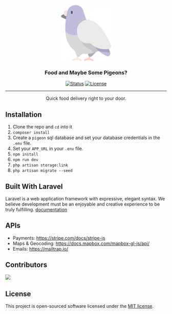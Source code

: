 <p align="center">
  <a href="" rel="noopener">
  <img width=175px height=175px src="public/svg/dove.svg" alt="Project logo"></a>
</p>

<h3 align="center">Food and Maybe Some Pigeons?</h3>

<div align="center">

  [![Status](https://img.shields.io/badge/status-active-success.svg)]() 
  [![License](https://img.shields.io/badge/license-MIT-blue.svg)](/LICENSE)

</div>

---

<p align="center"> Quick food delivery right to your door.
    <br> 
</p>

## Installation

1. Clone the repo and `cd` into it
2. `composer install`
3. Create a `pigeon` sql database and set your database credentials in the `.env` file.
4. Set your `APP_URL` in your `.env` file.
5. `npm install`
6. `npm run dev`
7. `php artisan storage:link`
8. `php artisan migrate --seed`

## Built With Laravel

Laravel is a web application framework with expressive, elegant syntax. We believe development must be an enjoyable and creative experience to be truly fulfilling. [documentation](https://laravel.com/docs)

## APIs
- Payments: https://stripe.com/docs/stripe-js<br> 
- Maps & Geocoding: https://docs.mapbox.com/mapbox-gl-js/api/ <br>
- Emails: https://mailtrap.io/

## Contributors
<a href="https://github.com/chr-ge/why-pigeons/graphs/contributors">
  <img src="https://contributors-img.web.app/image?repo=chr-ge/why-pigeons" />
</a>

## License

This project is open-sourced software licensed under the [MIT license](https://opensource.org/licenses/MIT).
